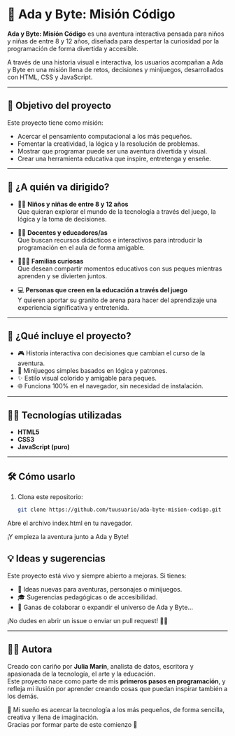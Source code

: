 # 🌟 Ada y Byte: Misión Código

**Ada y Byte: Misión Código** es una aventura interactiva pensada para niños y niñas de entre 8 y 12 años, diseñada para despertar la curiosidad por la programación de forma divertida y accesible. 

A través de una historia visual e interactiva, los usuarios acompañan a Ada y Byte en una misión llena de retos, decisiones y minijuegos, desarrollados con HTML, CSS y JavaScript.

---

## 🎯 Objetivo del proyecto

Este proyecto tiene como misión:

- Acercar el pensamiento computacional a los más pequeños.
- Fomentar la creatividad, la lógica y la resolución de problemas.
- Mostrar que programar puede ser una aventura divertida y visual.
- Crear una herramienta educativa que inspire, entretenga y enseñe.

---

## 🧒 ¿A quién va dirigido?

- 👧👦 **Niños y niñas de entre 8 y 12 años**  
  Que quieran explorar el mundo de la tecnología a través del juego, la lógica y la toma de decisiones.

- 👩‍🏫 **Docentes y educadores/as**  
  Que buscan recursos didácticos e interactivos para introducir la programación en el aula de forma amigable.

- 👨‍👩‍👧 **Familias curiosas**  
  Que desean compartir momentos educativos con sus peques mientras aprenden y se divierten juntos.

- 💻 **Personas que creen en la educación a través del juego**  
  Y quieren aportar su granito de arena para hacer del aprendizaje una experiencia significativa y entretenida.

---

## 🚀 ¿Qué incluye el proyecto?

- 🎮 Historia interactiva con decisiones que cambian el curso de la aventura.
- 🧩 Minijuegos simples basados en lógica y patrones.
- ✨ Estilo visual colorido y amigable para peques.
- 🌐 Funciona 100% en el navegador, sin necesidad de instalación.

---

## 👩‍💻 Tecnologías utilizadas

- **HTML5**
- **CSS3**
- **JavaScript (puro)**

---

## 🛠 Cómo usarlo

1. Clona este repositorio:
   ```bash
   git clone https://github.com/tuusuario/ada-byte-mision-codigo.git
Abre el archivo index.html en tu navegador.

¡Y empieza la aventura junto a Ada y Byte!

## 💡 Ideas y sugerencias

Este proyecto está vivo y siempre abierto a mejoras. Si tienes:

- 💭 Ideas nuevas para aventuras, personajes o minijuegos.
- 🎓 Sugerencias pedagógicas o de accesibilidad.
- 🤝 Ganas de colaborar o expandir el universo de Ada y Byte...

¡No dudes en abrir un issue o enviar un pull request! 💬✨

---

## 👩‍🎨 Autora

Creado con cariño por **Julia Marín**, analista de datos, escritora y apasionada de la tecnología, el arte y la educación.  
Este proyecto nace como parte de mis **primeros pasos en programación**, y refleja mi ilusión por aprender creando cosas que puedan inspirar también a los demás.

🌱 Mi sueño es acercar la tecnología a los más pequeños, de forma sencilla, creativa y llena de imaginación.  
Gracias por formar parte de este comienzo 💚
